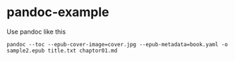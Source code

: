 pandoc-example
==============

Use pandoc like this

`pandoc --toc --epub-cover-image=cover.jpg --epub-metadata=book.yaml -o sample2.epub title.txt chaptor01.md`
